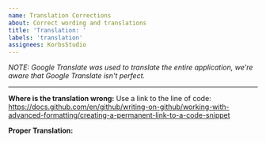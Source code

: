 ```yaml
---
name: Translation Corrections
about: Correct wording and translations
title: 'Translation: '
labels: 'translation'
assignees: KorbsStudio
---
```


*NOTE: Google Translate was used to translate the entire application, we're aware that Google Translate isn't perfect.*
___________________________
**Where is the translation wrong:**
Use a link to the line of code: https://docs.github.com/en/github/writing-on-github/working-with-advanced-formatting/creating-a-permanent-link-to-a-code-snippet

**Proper Translation:**
